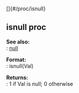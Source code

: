 []{#/proc/isnull}    
## isnull proc    
**See also:**    
:   [null](ref/DM/null)    
<!-- -->    
**Format:**    
:   isnull(Val)    
<!-- -->    
**Returns:**    
:   1 if Val is null; 0 otherwise  